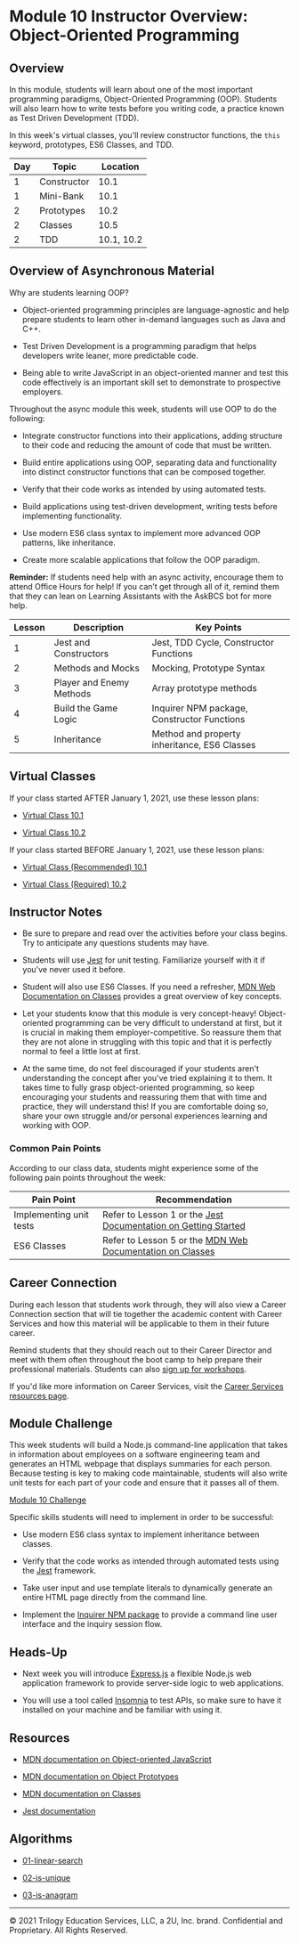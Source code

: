 # Module 10 Instructor Overview: Object-Oriented Programming

## Overview

In this module, students will learn about one of the most important programming paradigms, Object-Oriented Programming (OOP). Students will also learn how to write tests before you writing code, a practice known as Test Driven Development (TDD).

In this week's virtual classes, you'll review constructor functions, the `this` keyword, prototypes, ES6 Classes, and TDD.

| Day  | Topic              | Location      |
| ---  | ---                | ---           |
| 1    | Constructor        | 10.1          |
| 1    | Mini-Bank          | 10.1          |
| 2    | Prototypes         | 10.2          |
| 2    | Classes            | 10.5          |
| 2    | TDD                | 10.1, 10.2    |

## Overview of Asynchronous Material 

Why are students learning OOP?

  * Object-oriented programming principles are language-agnostic and help prepare students to learn other in-demand languages such as Java and C++.

  * Test Driven Development is a programming paradigm that helps developers write leaner, more predictable code. 

  * Being able to write JavaScript in an object-oriented manner and test this code effectively is an important skill set to demonstrate to prospective employers.

Throughout the async module this week, students will use OOP to do the following:

  * Integrate constructor functions into their applications, adding structure to their code and reducing the amount of code that must be written.

  * Build entire applications using OOP, separating data and functionality into distinct constructor functions that can be composed together.

  * Verify that their code works as intended by using automated tests.

  * Build applications using test-driven development, writing tests before implementing functionality.

  * Use modern ES6 class syntax to implement more advanced OOP patterns, like inheritance.

  * Create more scalable applications that follow the OOP paradigm.

**Reminder:** If students need help with an async activity, encourage them to attend Office Hours for help! If you can’t get through all of it, remind them that they can lean on Learning Assistants with the AskBCS bot for more help.

| Lesson   | Description                | Key Points                                                                            |
| ---      | ---                        | ---                                                                                   |
| 1        | Jest and Constructors      | Jest, TDD Cycle, Constructor Functions                                                |
| 2        | Methods and Mocks          | Mocking, Prototype Syntax                                                             |
| 3        | Player and Enemy Methods   | Array prototype methods                                                               |
| 4        | Build the Game Logic       | Inquirer NPM package, Constructor Functions |
| 5        | Inheritance                | Method and property inheritance, ES6 Classes                                          |         


## Virtual Classes

If your class started AFTER January 1, 2021, use these lesson plans:

* [Virtual Class 10.1](./10.1-REQUIRED.md)

* [Virtual Class 10.2](./10.2-REQUIRED.md)

If your class started BEFORE January 1, 2021, use these lesson plans:

* [Virtual Class (Recommended) 10.1](./10.1-RECOMMENDED.md)

* [Virtual Class (Required) 10.2](./10.2-REQUIRED.md)

## Instructor Notes

* Be sure to prepare and read over the activities before your class begins. Try to anticipate any questions students may have.

* Students will use [Jest](https://jestjs.io/) for unit testing. Familiarize yourself with it if you've never used it before.

* Student will also use ES6 Classes. If you need a refresher, [MDN Web Documentation on Classes](https://developer.mozilla.org/en-US/docs/Web/JavaScript/Reference/Classes) provides a great overview of key concepts. 

* Let your students know that this module is very concept-heavy! Object-oriented programming can be very difficult to understand at first, but it is crucial in making them employer-competitive. So reassure them that they are not alone in struggling with this topic and that it is perfectly normal to feel a little lost at first. 

* At the same time, do not feel discouraged if your students aren't understanding the concept after you've tried explaining it to them. It takes time to fully grasp object-oriented programming, so keep encouraging your students and reassuring them that with time and practice, they will understand this! If you are comfortable doing so, share your own struggle and/or personal experiences learning and working with OOP.

### Common Pain Points

According to our class data, students might experience some of the following pain points throughout the week:

| Pain Point                | Recommendation       |
| ---                       | ---                  |
| Implementing unit tests   | Refer to Lesson 1 or the [Jest Documentation on Getting Started](https://jestjs.io/docs/getting-started) |
| ES6 Classes               | Refer to Lesson 5 or the [MDN Web Documentation on Classes](https://developer.mozilla.org/en-US/docs/Web/JavaScript/Reference/Classes)|

## Career Connection

During each lesson that students work through, they will also view a Career Connection section that will tie together the academic content with Career Services and how this material will be applicable to them in their future career.

Remind students that they should reach out to their Career Director and meet with them often throughout the boot camp to help prepare their professional materials. Students can also [sign up for workshops](https://careerservicesonlineevents.splashthat.com/).

If you'd like more information on Career Services, visit the [Career Services resources page](https://mycareerspot.org/).

## Module Challenge

This week students will build a Node.js command-line application that takes in information about employees on a software engineering team and generates an HTML webpage that displays summaries for each person. Because testing is key to making code maintainable, students will also write unit tests for each part of your code and ensure that it passes all of them.

[Module 10 Challenge](../../01-Class-Content/10-OOP/02-Challenge)

Specific skills students will need to implement in order to be successful:

* Use modern ES6 class syntax to implement inheritance between classes.

* Verify that the code works as intended through automated tests using the [Jest](https://jestjs.io/) framework.

* Take user input and use template literals to dynamically generate an entire HTML page directly from the command line.

* Implement the [Inquirer NPM package](https://www.npmjs.com/package/inquirer) to provide a command line user interface and the inquiry session flow.

## Heads-Up

* Next week you will introduce [Express.js](https://expressjs.com/) a flexible Node.js web application framework to provide server-side logic to web applications. 

* You will use a tool called [Insomnia](https://insomnia.rest/products/insomnia) to test APIs, so make sure to have it installed on your machine and be familiar with using it. 

## Resources

* [MDN documentation on Object-oriented JavaScript](https://developer.mozilla.org/en-US/docs/Learn/JavaScript/Objects/Object-oriented_JS)

* [MDN documentation on Object Prototypes](https://developer.mozilla.org/en-US/docs/Learn/JavaScript/Objects/Object_prototypes)

* [MDN documentation on Classes](https://developer.mozilla.org/en-US/docs/Web/JavaScript/Reference/Classes)

* [Jest documentation](https://jestjs.io/docs/en/using-matchers)

## Algorithms

* [01-linear-search](../../01-Class-Content/10-OOP/03-Algorithms/01-linear-search)

* [02-is-unique](../../01-Class-Content/10-OOP/03-Algorithms/02-is-unique)

* [03-is-anagram](../../01-Class-Content/10-OOP/03-Algorithms/03-is-anagram)

---
© 2021 Trilogy Education Services, LLC, a 2U, Inc. brand.  Confidential and Proprietary.  All Rights Reserved.
